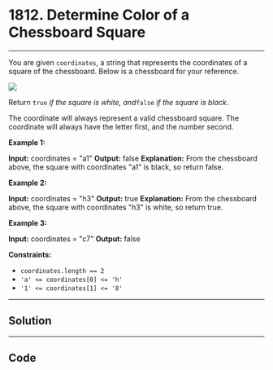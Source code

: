 # 1812. Determine Color of a Chessboard Square

---

You are given `coordinates`, a string that represents the coordinates of a square of the chessboard. Below is a chessboard for your reference.

![](https://assets.leetcode.com/uploads/2021/02/19/screenshot-2021-02-20-at-22159-pm.png)

Return `true` _if the square is white, and_`false` _if the square is black_.

The coordinate will always represent a valid chessboard square. The coordinate will always have the letter first, and the number second.

 

**Example 1:**


**Input:** coordinates = "a1"
**Output:** false
**Explanation:** From the chessboard above, the square with coordinates "a1" is black, so return false.


**Example 2:**


**Input:** coordinates = "h3"
**Output:** true
**Explanation:** From the chessboard above, the square with coordinates "h3" is white, so return true.


**Example 3:**


**Input:** coordinates = "c7"
**Output:** false


 

**Constraints:**

  * `coordinates.length == 2`
  * `'a' <= coordinates[0] <= 'h'`
  * `'1' <= coordinates[1] <= '8'`

---

## Solution



---

## Code
```python


```